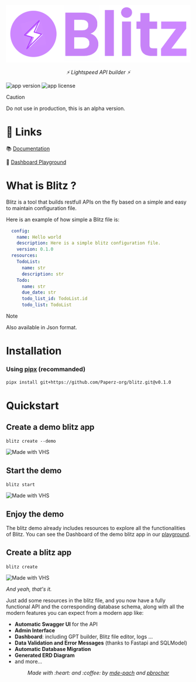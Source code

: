 #

![alt text](./docs/images/blitz_banner.png)
<p align="center">
  <em>⚡️ Lightspeed API builder ⚡️</em>
</p>

![app version](https://img.shields.io/badge/version-0.2.0-brightgreen)
![app license](https://img.shields.io/badge/license-MIT-brightgreen)

> [!CAUTION]
> Do not use in production, this is an alpha version.

# :link: Links 

:books: [Documentation](https://blitz.paperz.app/)

:game_die: [Dashboard Playground](https://blitz.paperz.app/playground)

# **What is Blitz ?**
Blitz is a tool that builds restfull APIs on the fly based on a simple and easy to maintain configuration file.

Here is an example of how simple a Blitz file is:
  ```yaml
    config:
      name: Hello world
      description: Here is a simple blitz configuration file.
      version: 0.1.0
    resources:
      TodoList:
        name: str
        description: str
      Todo:
        name: str
        due_date: str
        todo_list_id: TodoList.id
        todo_list: TodoList
  ```
> [!NOTE]
> Also available in Json format.

# Installation

### Using [pipx](https://pipx.pypa.io/stable/installation/) (recommanded)
```bash
pipx install git+https://github.com/Paperz-org/blitz.git@v0.1.0
```

# Quickstart

## Create a demo blitz app

```console
blitz create --demo
```
![Made with VHS](https://vhs.charm.sh/vhs-1tqzLZNxe5qeNhXT26ZCt5.gif)

## Start the demo

```console
blitz start
```

![Made with VHS](https://vhs.charm.sh/vhs-2TEc58IujiV0CB1WoasT99.gif)

## Enjoy the demo

The blitz demo already includes resources to explore all the functionalities of Blitz.
You can see the Dashboard of the demo blitz app in our [playground](https://blitz.paperz.app/playground).

## Create a blitz app

```console
blitz create
```
![Made with VHS](https://vhs.charm.sh/vhs-2v3VHiIehkXeSkPzXeLch6.gif)

*And yeah, that's it.*

Just add some resources in the blitz file, and you now have a fully functional API and the corresponding database schema, along with all the modern features you can expect from a modern app like:

- **Automatic Swagger UI** for the API
- **Admin Interface**
- **Dashboard**: including GPT builder, Blitz file editor, logs ...
- **Data Validation and Error Messages** (thanks to Fastapi and SQLModel)
- **Automatic Database Migration**
- **Generated ERD Diagram**
- and more...

<p align="center">
  <em>Made with :heart: and :coffee: by <a href="https://github.com/mde-pach">mde-pach</a> and <a href="https://github.com/pbrochar">pbrochar</a></em>
</p>



